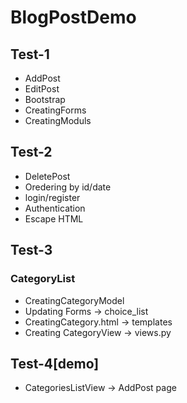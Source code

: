 # BlogPostDemo




## Test-1
  - AddPost
  - EditPost
  - Bootstrap
  - CreatingForms
  - CreatingModuls


## Test-2
  - DeletePost 
  - Oredering by id/date
  - login/register 
  - Authentication 
  - Escape HTML
  
## Test-3
  ### CategoryList
  - CreatingCategoryModel 
  - Updating Forms -> choice_list
  - CreatingCategory.html -> templates 
  - Creating CategoryView -> views.py
  
## Test-4[demo]
  - CategoriesListView -> AddPost page
